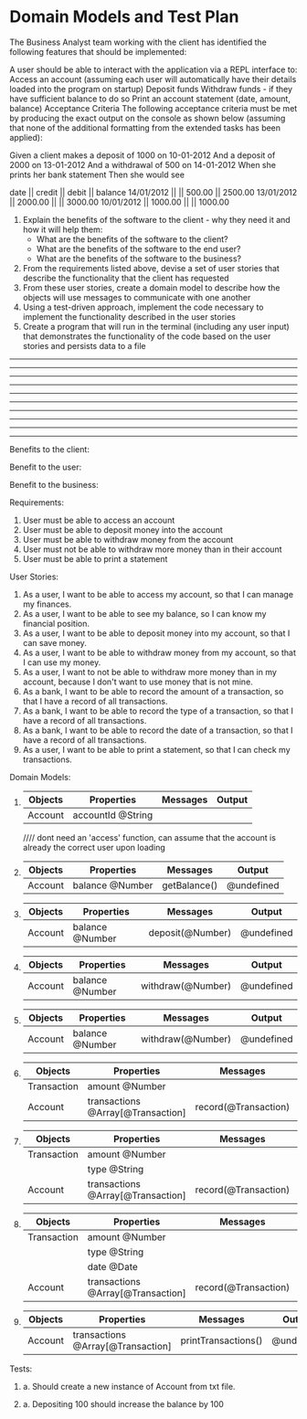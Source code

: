 # Domain Models and Test Plan

The Business Analyst team working with the client has identified the following features that should be implemented:

A user should be able to interact with the application via a REPL interface to:
Access an account (assuming each user will automatically have their details loaded into the program on startup)
Deposit funds
Withdraw funds - if they have sufficient balance to do so
Print an account statement (date, amount, balance)
Acceptance Criteria
The following acceptance criteria must be met by producing the exact output on the console as shown below (assuming that none of the additional formatting from the extended tasks has been applied):

Given a client makes a deposit of 1000 on 10-01-2012
And a deposit of 2000 on 13-01-2012
And a withdrawal of 500 on 14-01-2012
When she prints her bank statement
Then she would see

date || credit || debit || balance
14/01/2012 || || 500.00 || 2500.00
13/01/2012 || 2000.00 || || 3000.00
10/01/2012 || 1000.00 || || 1000.00

1. Explain the benefits of the software to the client - why they need it and how it will help them:
   - What are the benefits of the software to the client?
   - What are the benefits of the software to the end user?
   - What are the benefits of the software to the business?
2. From the requirements listed above, devise a set of user stories that describe the functionality that the client has requested
3. From these user stories, create a domain model to describe how the objects will use messages to communicate with one another
4. Using a test-driven approach, implement the code necessary to implement the functionality described in the user stories
5. Create a program that will run in the terminal (including any user input) that demonstrates the functionality of the code based on the user stories and persists data to a file

---

---

---

---

---

---

---

---

---

---

Benefits to the client:

Benefit to the user:

Benefit to the business:

Requirements:

1. User must be able to access an account
2. User must be able to deposit money into the account
3. User must be able to withdraw money from the account
4. User must not be able to withdraw more money than in their account
5. User must be able to print a statement

User Stories:

1. As a user, I want to be able to access my account, so that I can manage my finances.
2. As a user, I want to be able to see my balance, so I can know my financial position.
3. As a user, I want to be able to deposit money into my account, so that I can save money.
4. As a user, I want to be able to withdraw money from my account, so that I can use my money.
5. As a user, I want to not be able to withdraw more money than in my account, because I don't want to use money that is not mine.
6. As a bank, I want to be able to record the amount of a transaction, so that I have a record of all transactions.
7. As a bank, I want to be able to record the type of a transaction, so that I have a record of all transactions.
8. As a bank, I want to be able to record the date of a transaction, so that I have a record of all transactions.
9. As a user, I want to be able to print a statement, so that I can check my transactions.

Domain Models:

1.  | Objects | Properties        | Messages | Output |
    | ------- | ----------------- | -------- | ------ |
    | Account | accountId @String |          |        |

    //// dont need an 'access' function, can assume that the account is already the correct user upon loading

2.  | Objects | Properties      | Messages     | Output     |
    | ------- | --------------- | ------------ | ---------- |
    | Account | balance @Number | getBalance() | @undefined |

3.  | Objects | Properties      | Messages         | Output     |
    | ------- | --------------- | ---------------- | ---------- |
    | Account | balance @Number | deposit(@Number) | @undefined |

4.  | Objects | Properties      | Messages          | Output     |
    | ------- | --------------- | ----------------- | ---------- |
    | Account | balance @Number | withdraw(@Number) | @undefined |

5.  | Objects | Properties      | Messages          | Output     |
    | ------- | --------------- | ----------------- | ---------- |
    | Account | balance @Number | withdraw(@Number) | @undefined |

6.  | Objects     | Properties                        | Messages             | Output     |
    | ----------- | --------------------------------- | -------------------- | ---------- |
    | Transaction | amount @Number                    |                      |            |
    | Account     | transactions @Array[@Transaction] | record(@Transaction) | @undefined |

7.  | Objects     | Properties                        | Messages             | Output     |
    | ----------- | --------------------------------- | -------------------- | ---------- |
    | Transaction | amount @Number                    |                      |            |
    |             | type @String                      |                      |            |
    | Account     | transactions @Array[@Transaction] | record(@Transaction) | @undefined |

8.  | Objects     | Properties                        | Messages             | Output     |
    | ----------- | --------------------------------- | -------------------- | ---------- |
    | Transaction | amount @Number                    |                      |            |
    |             | type @String                      |                      |            |
    |             | date @Date                        |                      |            |
    | Account     | transactions @Array[@Transaction] | record(@Transaction) | @undefined |

9.  | Objects | Properties                        | Messages            | Output     |
    | ------- | --------------------------------- | ------------------- | ---------- |
    | Account | transactions @Array[@Transaction] | printTransactions() | @undefined |

Tests:

1. a. Should create a new instance of Account from txt file.

2. a. Depositing 100 should increase the balance by 100
